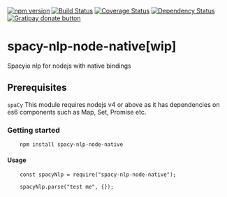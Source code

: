 [![npm version](http://img.shields.io/npm/v/spacy-nlp-node-native.svg?style=flat-square)](https://npmjs.org/package/spacy-nlp-node-native)
[![Build Status](https://travis-ci.org/pasupulaphani/spacy-nlp-node-native.svg?branch=master)](https://travis-ci.org/pasupulaphani/spacy-nlp-node-native)
[![Coverage Status](https://coveralls.io/repos/github/pasupulaphani/spacy-nlp-node-native/badge.svg?branch=master)](https://coveralls.io/github/pasupulaphani/spacy-nlp-node-native?branch=master)
[![Dependency Status](https://www.versioneye.com/user/projects/583c520dd2d44d003fb603be/badge.svg?style=flat-square)](https://www.versioneye.com/user/projects/583c520dd2d44d003fb603be)
[![Gratipay donate button](https://img.shields.io/badge/gratipay-donate-yellow.svg?style=flat-square)](https://gratipay.com/spacy-nlp-node-native/)

# spacy-nlp-node-native[wip]
Spacyio nlp for nodejs with native bindings

## Prerequisites

```spaCy``` This module requires nodejs v4 or above as it has dependencies on es6 components such as Map, Set, Promise etc.

### Getting started

```
    npm install spacy-nlp-node-native
```

#### Usage
```
    const spacyNlp = require("spacy-nlp-node-native");

    spacyNlp.parse("test me", {});

```
